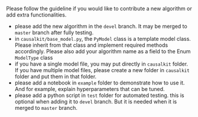 Please follow the guideline if you would like to contribute a new algorithm or add extra functionalities.

- please add the new algorithm in the `devel` branch. It may be merged to `master` branch after fully testing.
- in `causalkit/base_model.py`, the `PyModel` class is a template model class. Please inherit from that class and implement required methods accordingly. Please also add your algorithm name as a field to the Enum `ModelType` class
- if you have a single model file, you may put directly in `causalkit` folder. If you have multiple model files, please create a new folder in `causalkit` folder and put them in that folder.
- please add a notebook in `example` folder to demonstrate how to use it. And for example, explain hyperparameters that can be tuned.
- please add a python script in `test` folder for automated testing. this is optional when adding it to `devel` branch. But it is needed when it is merged to `master` branch.